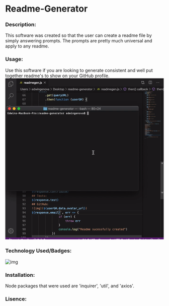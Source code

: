 # Readme-Generator

### Description: 
This software was created so that the user can create a readme file by simply answering prompts. The prompts are pretty much universal and apply to any readme.

### Usage:
Use this software if you are looking to generate consistent and well put together readme's to show on your GitHub profile. 
![](true.gif)

### Technology Used/Badges: 
![img](https://img.shields.io/badge/node.js-tech-red)

### Installation: 
Node packages that were used are 'inquirer', 'util', and 'axios'.

### Lisence: 


